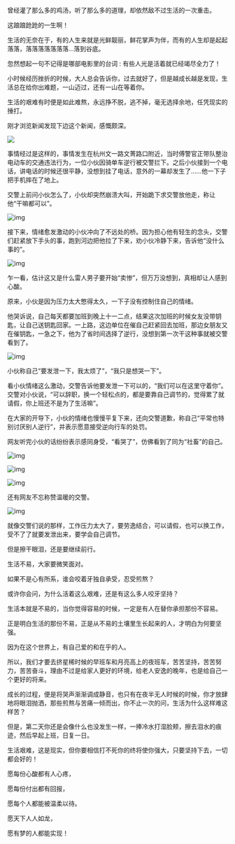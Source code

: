 曾经灌了那么多的鸡汤，听了那么多的道理，却依然敌不过生活的一次重击。

这踉踉跄跄的一生啊！

生活的无奈在于，有的人生来就是光鲜靓丽，鲜花掌声为伴，而有的人生却是起起落落，落落落落落落落…落到谷底。

忽然想起一句不记得是哪部电影里的台词 : 有些人光是活着就已经竭尽全力了！

小时候经历挫折的时候，大人总会告诉你，过去就好了，但是越成长越是发现，生活总在给你出难题，一山迈过，还有一山在等着你。

生活的艰难有时便是如此难熬，永远挣不脱，逃不掉，毫无选择余地，任凭现实的捶打。

刚才浏览新闻发现下边这个新闻，感慨颇深。

![](http://ww1.sinaimg.cn/large/007GTbzZgy1g1nkhuex34j30hs0ocgnh.jpg)


事情经过是这样的，事情发生在杭州文一路文菁路口附近，当时傅警官正带队整治电动车的交通违法行为，一位小伙因骑单车逆行被交警拦下。之后小伙接到一个电话，讲电话的时候还很平静，没想到挂了电话，意外的一幕却发生了……他一下子把手机摔在了地上。

交警上前问小伙怎么了，小伙却突然崩溃大叫，开始跪下求交警放他走，称让他“干嘛都可以”。

![img](https://hiphotos.baidu.com/feed/pic/item/4afbfbedab64034facc0e475a1c379310a551db7.jpg)

接下来，情绪愈发激动的小伙冲向了不远处的桥。因为担心他有轻生的念头，交警们赶紧放下手头的事，跑到河边把他拉了下来，劝小伙冷静下来，告诉他“没什么事的”。

![img](https://hiphotos.baidu.com/feed/pic/item/b64543a98226cffcc11c99c1b7014a90f603ea8b.jpg)

乍一看，估计这又是什么雷人男子要开始“卖惨”，但万万没想到，真相却让人感到心酸。

原来，小伙是因为压力太大憋得太久，一下子没有控制住自己的情绪。

他哭诉说，自己每天都要加班到晚上十一二点，结果这次加班的时候女友没带钥匙，让自己送钥匙回家。一上路，这边单位在催自己赶紧回去加班，那边女朋友又在催钥匙，一急之下，他为了省时间选择了逆行，没想到第一次干这种事就被交警看到了。

![img](https://hiphotos.baidu.com/feed/pic/item/8326cffc1e178a82583159d3f803738da977e8b0.jpg)

小伙称自己“要发泄一下，我太烦了”，“我只是想哭一下”。

看小伙情绪这么激动，交警告诉他要发泄一下可以的，“我们可以在这里守着你”。交警对小伙说，“可以辞职，换一个轻松点的，都是要靠自己调节的，觉得累了就请假，你上班还不是为了生活嘛”。

在大家的开导下，小伙的情绪也慢慢平复下来，还向交警道歉，称自己“平常也特别讨厌别人逆行”，并表示愿意接受逆向行车的处罚。

网友听完小伙的话纷纷表示感同身受，“看哭了”，仿佛看到了同为“社畜”的自己。

![img](https://ss2.baidu.com/6ONYsjip0QIZ8tyhnq/it/u=1696737209,2601098893&fm=173&app=25&f=JPEG?w=640&h=429&s=C010EC330D5E4DC840D578DB0000C0B3)

![img](https://ss0.baidu.com/6ONWsjip0QIZ8tyhnq/it/u=468998622,1597369044&fm=173&app=25&f=JPEG?w=640&h=428&s=6894ED13055A5DCC5CFCA9DB000010B3)

![img](https://ss1.baidu.com/6ONXsjip0QIZ8tyhnq/it/u=2069663692,3811562253&fm=173&app=25&f=JPEG?w=640&h=853&s=2498CC33198FCCCC5C54E4DA0000C0B1)

还有网友不忘称赞温暖的交警。

![img](https://ss1.baidu.com/6ONXsjip0QIZ8tyhnq/it/u=2988944824,3687077029&fm=173&app=25&f=JPEG?w=640&h=719&s=E094EC33591EE8C854DC20DE000050B3)

就像交警们说的那样，工作压力太大了，要劳逸结合，可以请假，也可以换工作，受不了了就要发泄出来，要学会自己调节。

但是擦干眼泪，还是要继续前行。

生活不易，大家要微笑面对。

如果不是心有所系，谁会咬着牙独自承受，忍受煎熬？

或许你会问，为什么活着这么艰难，还是有这么多人咬牙坚持？

生活本就是不易的，当你觉得容易的时候，一定是有人在替你承担那份不容易。

正是明白生活的那份不易，正是从不易的土壤里生长起来的人，才明白为何要坚强。

因为在这个世界上，有自己爱的和在乎的人。

所以，我们才要去挤星稀时候的早班车和月亮高上的夜班车，苦苦坚持，苦苦努力，苦苦奋斗，理由不过是给家人更好的环境，给老人安逸的晚年，也是给自己一个更好的将来。

成长的过程，便是将哭声渐渐调成静音，也只有在夜半无人时候的时候，你才放肆地将眼泪抛洒，那些煎熬与苦痛一倾而出，你不止一次的问，生活为什么这样难这样苦？

但是，第二天你还是会像什么也没发生一样，一捧冷水打湿脸颊，擦去泪水的痕迹，然后早起上班，日复一日。

生活艰难，这是现实，但你要相信打不死你的终将使你强大，只要坚持下去，一切都会好的！

愿每份心酸都有人心疼，

愿每份付出都有回报，

愿每个人都能被温柔以待。

愿天下人人如龙，

愿有梦的人都能实现！